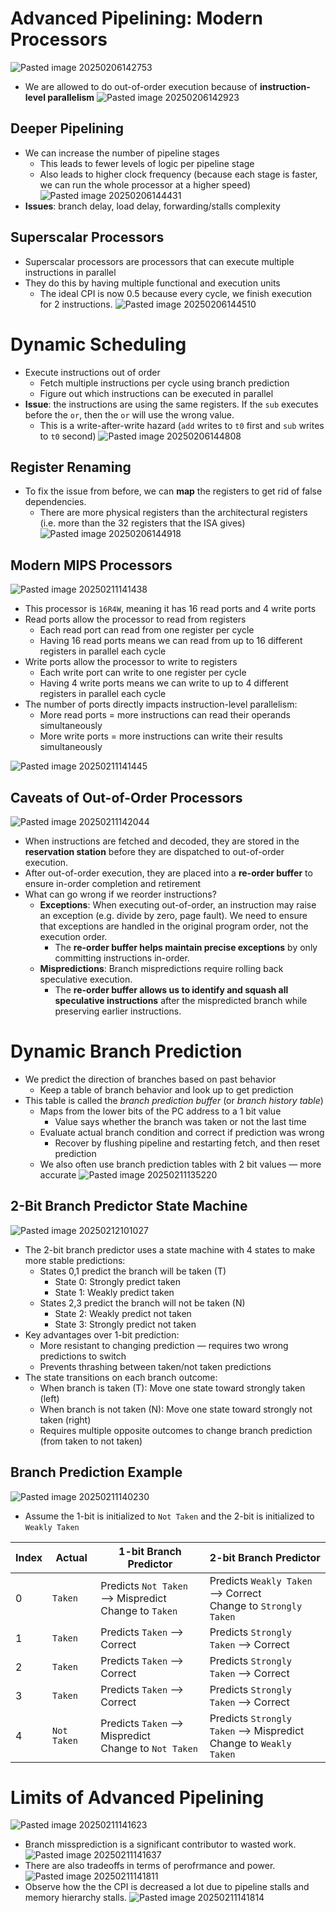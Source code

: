 
# Advanced Pipelining: Modern Processors
![Pasted image 20250206142753](../../attachments/Pasted%20image%2020250206142753.png)

* We are allowed to do out-of-order execution because of **instruction-level parallelism**
![Pasted image 20250206142923](../../attachments/Pasted%20image%2020250206142923.png)

## Deeper Pipelining
* We can increase the number of pipeline stages
	* This leads to fewer levels of logic per pipeline stage
	* Also leads to higher clock frequency (because each stage is faster, we can run the whole processor at a higher speed)
![Pasted image 20250206144431](../../attachments/Pasted%20image%2020250206144431.png)
* **Issues**: branch delay, load delay, forwarding/stalls complexity

## Superscalar Processors
* Superscalar processors are processors that can execute multiple instructions in parallel
* They do this by having multiple functional and execution units
	* The ideal CPI is now 0.5 because every cycle, we finish execution for 2 instructions.
![Pasted image 20250206144510](../../attachments/Pasted%20image%2020250206144510.png)

# Dynamic Scheduling
* Execute instructions out of order
	* Fetch multiple instructions per cycle using branch prediction
	* Figure out which instructions can be executed in parallel
* **Issue**: the instructions are using the same registers. If the `sub` executes before the `or`, then the `or` will use the wrong value.
	* This is a write-after-write hazard (`add` writes to `t0` first and `sub` writes to `t0` second)
![Pasted image 20250206144808](../../attachments/Pasted%20image%2020250206144808.png)

## Register Renaming
* To fix the issue from before, we can **map** the registers to get rid of false dependencies.
	* There are more physical registers than the architectural registers (i.e. more than the 32 registers that the ISA gives)
![Pasted image 20250206144918](../../attachments/Pasted%20image%2020250206144918.png)

## Modern MIPS Processors
![Pasted image 20250211141438](../../attachments/Pasted%20image%2020250211141438.png)
* This processor is `16R4W`, meaning it has 16 read ports and 4 write ports
* Read ports allow the processor to read from registers
	* Each read port can read from one register per cycle
	* Having 16 read ports means we can read from up to 16 different registers in parallel each cycle
* Write ports allow the processor to write to registers
	* Each write port can write to one register per cycle
	* Having 4 write ports means we can write to up to 4 different registers in parallel each cycle
* The number of ports directly impacts instruction-level parallelism:
	* More read ports = more instructions can read their operands simultaneously
	* More write ports = more instructions can write their results simultaneously

![Pasted image 20250211141445](../../attachments/Pasted%20image%2020250211141445.png)

## Caveats of Out-of-Order Processors
![Pasted image 20250211142044](../../attachments/Pasted%20image%2020250211142044.png)
* When instructions are fetched and decoded, they are stored in the **reservation station** before they are dispatched to out-of-order execution.
* After out-of-order execution, they are placed into a **re-order buffer** to ensure in-order completion and retirement
* What can go wrong if we reorder instructions?
	* **Exceptions**: When executing out-of-order, an instruction may raise an exception (e.g. divide by zero, page fault). We need to ensure that exceptions are handled in the original program order, not the execution order.
		* The **re-order buffer helps maintain precise exceptions** by only committing instructions in-order.
	* **Mispredictions**: Branch mispredictions require rolling back speculative execution.
		* The **re-order buffer allows us to identify and squash all speculative instructions** after the mispredicted branch while preserving earlier instructions.

# Dynamic Branch Prediction
* We predict the direction of branches based on past behavior
	* Keep a table of branch behavior and look up to get prediction
* This table is called the *branch prediction buffer* (or *branch history table*)
	* Maps from the lower bits of the PC address to a 1 bit value
		* Value says whether the branch was taken or not the last time
	* Evaluate actual branch condition and correct if prediction was wrong
		* Recover by flushing pipeline and restarting fetch, and then reset prediction
	* We also often use branch prediction tables with 2 bit values — more accurate
![Pasted image 20250211135220](../../attachments/Pasted%20image%2020250211135220.png)

## 2-Bit Branch Predictor State Machine
![Pasted image 20250212101027](../../attachments/Pasted%20image%2020250212101027.png)
* The 2-bit branch predictor uses a state machine with 4 states to make more stable predictions:
	* States 0,1 predict the branch will be taken (T)
		* State 0: Strongly predict taken
		* State 1: Weakly predict taken
	* States 2,3 predict the branch will not be taken (N)
		* State 2: Weakly predict not taken
		* State 3: Strongly predict not taken
* Key advantages over 1-bit prediction:
	* More resistant to changing prediction — requires two wrong predictions to switch
	* Prevents thrashing between taken/not taken predictions
* The state transitions on each branch outcome:
	* When branch is taken (T): Move one state toward strongly taken (left)
	* When branch is not taken (N): Move one state toward strongly not taken (right)
	* Requires multiple opposite outcomes to change branch prediction (from taken to not taken)

## Branch Prediction Example
![Pasted image 20250211140230](../../attachments/Pasted%20image%2020250211140230.png)
* Assume the 1-bit is initialized to `Not Taken` and the 2-bit is initialized to `Weakly Taken`

| Index | Actual      | 1-bit Branch Predictor                                 | 2-bit Branch Predictor                                             |
| ----- | ----------- | ------------------------------------------------------ | ------------------------------------------------------------------ |
| 0     | `Taken`     | Predicts `Not Taken` ⟶ Mispredict<br>Change to `Taken` | Predicts `Weakly Taken` ⟶ Correct<br>Change to `Strongly Taken`    |
| 1     | `Taken`     | Predicts `Taken` ⟶ Correct                             | Predicts `Strongly Taken` ⟶ Correct                                |
| 2     | `Taken`     | Predicts `Taken` ⟶ Correct                             | Predicts `Strongly Taken` ⟶ Correct                                |
| 3     | `Taken`     | Predicts `Taken` ⟶ Correct                             | Predicts `Strongly Taken` ⟶ Correct                                |
| 4     | `Not Taken` | Predicts `Taken` ⟶ Mispredict<br>Change to `Not Taken` | Predicts `Strongly Taken` ⟶ Mispredict<br>Change to `Weakly Taken` |

# Limits of Advanced Pipelining
![Pasted image 20250211141623](../../attachments/Pasted%20image%2020250211141623.png)
* Branch missprediction is a significant contributor to wasted work.
![Pasted image 20250211141637](../../attachments/Pasted%20image%2020250211141637.png)
* There are also tradeoffs in terms of perofrmance and power.
![Pasted image 20250211141811](../../attachments/Pasted%20image%2020250211141811.png)
* Observe how the the CPI is decreased a lot due to pipeline stalls and memory hierarchy stalls.
![Pasted image 20250211141814](../../attachments/Pasted%20image%2020250211141814.png)
